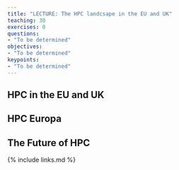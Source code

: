 ```yaml
---
title: "LECTURE: The HPC landcsape in the EU and UK"
teaching: 30
exercises: 0
questions:
- "To be determined"
objectives:
- "To be determined"
keypoints:
- "To be determined"
---
```


## HPC in the EU and UK

## HPC Europa

## The Future of HPC

{% include links.md %}


